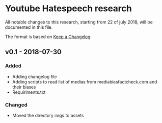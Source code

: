 # Youtube Hatespeech research 

All notable changes to this research, starting from 22 of july 2018, will be documented in this file.

The format is based on [Keep a Changelog](http://keepachangelog.com/) 

## v0.1 - 2018-07-30

### Added
- Adding changelog file
- Adding scripts to read list of medias from mediabiasfactcheck.com and their biases
- Requiriments.txt

### Changed
- Moved the directory imgs to assets
